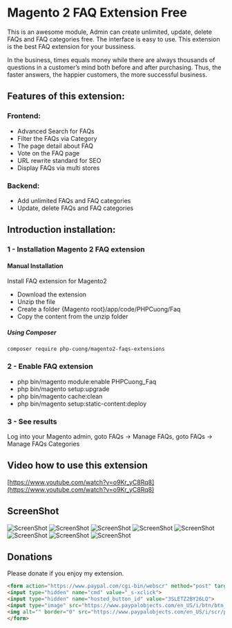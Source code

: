 # Magento 2 FAQ Extension Free
This is an awesome module, Admin can create unlimited, update, delete FAQs and FAQ categories free. The interface is easy to use. This extension is the best FAQ extension for your bussiness.

In the business, times equals money while there are always thousands of questions in a customer’s mind both before and after purchasing. Thus, the faster answers, the happier customers, the more successful business.

## Features of this extension:

### Frontend:
- Advanced Search for FAQs
- Filter the FAQs via Category
- The page detail about FAQ
- Vote on the FAQ page
- URL rewrite standard for SEO
- Display FAQs via multi stores

### Backend:
- Add unlimited FAQs and FAQ categories
- Update, delete FAQs and FAQ categories

## Introduction installation:

### 1 - Installation Magento 2 FAQ extension
#### Manual Installation
Install FAQ extension for Magento2
 * Download the extension
 * Unzip the file
 * Create a folder {Magento root}/app/code/PHPCuong/Faq
 * Copy the content from the unzip folder


##### Using Composer

```
composer require php-cuong/magento2-faqs-extensions

```

### 2 - Enable FAQ extension
 * php bin/magento module:enable PHPCuong_Faq
 * php bin/magento setup:upgrade
 * php bin/magento cache:clean
 * php bin/magento setup:static-content:deploy

### 3 - See results
Log into your Magento admin, goto FAQs -> Manage FAQs, goto FAQs -> Manage FAQs Categories

## Video how to use this extension
[https://www.youtube.com/watch?v=o9Kr_yC8Rq8](https://www.youtube.com/watch?v=o9Kr_yC8Rq8)

## ScreenShot
![ScreenShot](https://github.com/php-cuong/magento2-faqs-extensions/blob/master/Screenshot/menu.png)
![ScreenShot](https://github.com/php-cuong/magento2-faqs-extensions/blob/master/Screenshot/FAQ-manager.png)
![ScreenShot](https://github.com/php-cuong/magento2-faqs-extensions/blob/master/Screenshot/edit-FAQ.png)
![ScreenShot](https://github.com/php-cuong/magento2-faqs-extensions/blob/master/Screenshot/edit-category.png)
![ScreenShot](https://github.com/php-cuong/magento2-faqs-extensions/blob/master/Screenshot/linking-to-faq-page.png)
![ScreenShot](https://github.com/php-cuong/magento2-faqs-extensions/blob/master/Screenshot/faq-page.png)
![ScreenShot](https://github.com/php-cuong/magento2-faqs-extensions/blob/master/Screenshot/FAQ-details.png)
![ScreenShot](https://github.com/php-cuong/magento2-faqs-extensions/blob/master/Screenshot/faq-category.png)

## Donations
Please donate if you enjoy my extension.

```html
<form action="https://www.paypal.com/cgi-bin/webscr" method="post" target="_top">
<input type="hidden" name="cmd" value="_s-xclick">
<input type="hidden" name="hosted_button_id" value="3SLETZ2BY26LQ">
<input type="image" src="https://www.paypalobjects.com/en_US/i/btn/btn_donateCC_LG.gif" border="0" name="submit" alt="PayPal - The safer, easier way to pay online!">
<img alt="" border="0" src="https://www.paypalobjects.com/en_US/i/scr/pixel.gif" width="1" height="1">
</form>
```
